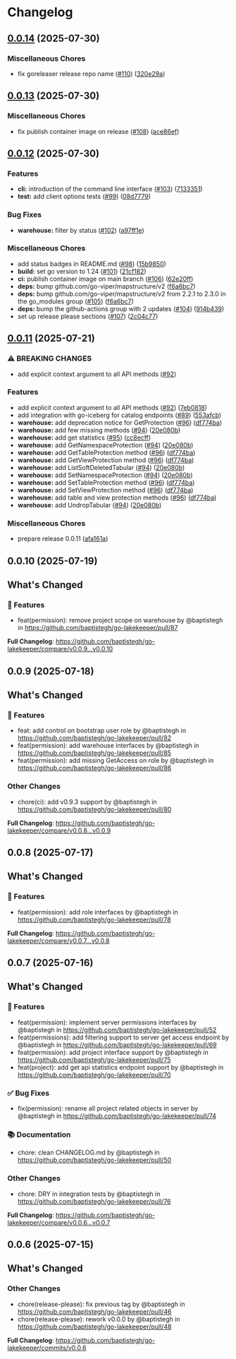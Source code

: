 # Changelog

## [0.0.14](https://github.com/baptistegh/go-lakekeeper/compare/v0.0.13...v0.0.14) (2025-07-30)


### Miscellaneous Chores

* fix goreleaser release repo name ([#110](https://github.com/baptistegh/go-lakekeeper/issues/110)) ([320e29a](https://github.com/baptistegh/go-lakekeeper/commit/320e29ae9a2567ed7e154d67b2852bff47392eef))

## [0.0.13](https://github.com/baptistegh/go-lakekeeper/compare/v0.0.12...v0.0.13) (2025-07-30)


### Miscellaneous Chores

* fix publish container image on release ([#108](https://github.com/baptistegh/go-lakekeeper/issues/108)) ([ace86ef](https://github.com/baptistegh/go-lakekeeper/commit/ace86efdbc04cf5afd5752f036ffb0d6710c3af7))

## [0.0.12](https://github.com/baptistegh/go-lakekeeper/compare/v0.0.11...v0.0.12) (2025-07-30)


### Features

* **cli:** introduction of the command line interface ([#103](https://github.com/baptistegh/go-lakekeeper/issues/103)) ([7133351](https://github.com/baptistegh/go-lakekeeper/commit/7133351991a341a31618d9c5ada998f8a2e410a1))
* **test:** add client options tests ([#99](https://github.com/baptistegh/go-lakekeeper/issues/99)) ([08d7779](https://github.com/baptistegh/go-lakekeeper/commit/08d777929a585641aeb978eddd2b763896af290e))


### Bug Fixes

* **warehouse:** filter by status ([#102](https://github.com/baptistegh/go-lakekeeper/issues/102)) ([a97ff1e](https://github.com/baptistegh/go-lakekeeper/commit/a97ff1e904951b3476d67b78e4724a6dc0cc73bb))


### Miscellaneous Chores

* add status badges in README.md ([#98](https://github.com/baptistegh/go-lakekeeper/issues/98)) ([15b9850](https://github.com/baptistegh/go-lakekeeper/commit/15b98504727ef31025e6b72f20349f53b0d55832))
* **build:** set go version to 1.24 ([#101](https://github.com/baptistegh/go-lakekeeper/issues/101)) ([21cf182](https://github.com/baptistegh/go-lakekeeper/commit/21cf182758e89c93f1873b0e03ca91589a4bd10a))
* **ci:** publish container image on main branch ([#106](https://github.com/baptistegh/go-lakekeeper/issues/106)) ([62e20ff](https://github.com/baptistegh/go-lakekeeper/commit/62e20ffab931d331804f60e3620cd6c9d83b29bc))
* **deps:** bump github.com/go-viper/mapstructure/v2 ([f6a6bc7](https://github.com/baptistegh/go-lakekeeper/commit/f6a6bc7d1ecc51078645ba3312f1d3bf41faace1))
* **deps:** bump github.com/go-viper/mapstructure/v2 from 2.2.1 to 2.3.0 in the go_modules group ([#105](https://github.com/baptistegh/go-lakekeeper/issues/105)) ([f6a6bc7](https://github.com/baptistegh/go-lakekeeper/commit/f6a6bc7d1ecc51078645ba3312f1d3bf41faace1))
* **deps:** bump the github-actions group with 2 updates ([#104](https://github.com/baptistegh/go-lakekeeper/issues/104)) ([914b439](https://github.com/baptistegh/go-lakekeeper/commit/914b4394defa652f3cd31ad331365d5072bb67bd))
* set up release please sections ([#107](https://github.com/baptistegh/go-lakekeeper/issues/107)) ([2c04c77](https://github.com/baptistegh/go-lakekeeper/commit/2c04c778c7b64d675c2349e81732aa0bac33425a))

## [0.0.11](https://github.com/baptistegh/go-lakekeeper/compare/v0.0.10...v0.0.11) (2025-07-21)


### ⚠ BREAKING CHANGES

* add explicit context argument to all API methods ([#92](https://github.com/baptistegh/go-lakekeeper/issues/92))

### Features

* add explicit context argument to all API methods ([#92](https://github.com/baptistegh/go-lakekeeper/issues/92)) ([7eb0818](https://github.com/baptistegh/go-lakekeeper/commit/7eb0818a1b6cfe90a766be3ad842ff8b1d5827a1))
* add integration with go-iceberg for catalog endpoints ([#89](https://github.com/baptistegh/go-lakekeeper/issues/89)) ([553afcb](https://github.com/baptistegh/go-lakekeeper/commit/553afcbfc4b30966ee0f4a5b1dd3be53e96d0ef2))
* **warehouse:** add deprecation notice for GetProtection ([#96](https://github.com/baptistegh/go-lakekeeper/issues/96)) ([df774ba](https://github.com/baptistegh/go-lakekeeper/commit/df774baaac5af01e8514d529523daddb00cd4835))
* **warehouse:** add few missing methods ([#94](https://github.com/baptistegh/go-lakekeeper/issues/94)) ([20e080b](https://github.com/baptistegh/go-lakekeeper/commit/20e080b70cd32600c4744711ce472f89447888c8))
* **warehouse:** add get statistics ([#95](https://github.com/baptistegh/go-lakekeeper/issues/95)) ([cc8ecff](https://github.com/baptistegh/go-lakekeeper/commit/cc8ecffc5a3ba428e8c81a91b1a1678c1aa80be2))
* **warehouse:** add GetNamespaceProtection ([#94](https://github.com/baptistegh/go-lakekeeper/issues/94)) ([20e080b](https://github.com/baptistegh/go-lakekeeper/commit/20e080b70cd32600c4744711ce472f89447888c8))
* **warehouse:** add GetTableProtection method ([#96](https://github.com/baptistegh/go-lakekeeper/issues/96)) ([df774ba](https://github.com/baptistegh/go-lakekeeper/commit/df774baaac5af01e8514d529523daddb00cd4835))
* **warehouse:** add GetViewProtection method ([#96](https://github.com/baptistegh/go-lakekeeper/issues/96)) ([df774ba](https://github.com/baptistegh/go-lakekeeper/commit/df774baaac5af01e8514d529523daddb00cd4835))
* **warehouse:** add ListSoftDeletedTabular ([#94](https://github.com/baptistegh/go-lakekeeper/issues/94)) ([20e080b](https://github.com/baptistegh/go-lakekeeper/commit/20e080b70cd32600c4744711ce472f89447888c8))
* **warehouse:** add SetNamespaceProtection ([#94](https://github.com/baptistegh/go-lakekeeper/issues/94)) ([20e080b](https://github.com/baptistegh/go-lakekeeper/commit/20e080b70cd32600c4744711ce472f89447888c8))
* **warehouse:** add SetTableProtection method ([#96](https://github.com/baptistegh/go-lakekeeper/issues/96)) ([df774ba](https://github.com/baptistegh/go-lakekeeper/commit/df774baaac5af01e8514d529523daddb00cd4835))
* **warehouse:** add SetViewProtection method ([#96](https://github.com/baptistegh/go-lakekeeper/issues/96)) ([df774ba](https://github.com/baptistegh/go-lakekeeper/commit/df774baaac5af01e8514d529523daddb00cd4835))
* **warehouse:** add table and view protection methods ([#96](https://github.com/baptistegh/go-lakekeeper/issues/96)) ([df774ba](https://github.com/baptistegh/go-lakekeeper/commit/df774baaac5af01e8514d529523daddb00cd4835))
* **warehouse:** add UndropTabular ([#94](https://github.com/baptistegh/go-lakekeeper/issues/94)) ([20e080b](https://github.com/baptistegh/go-lakekeeper/commit/20e080b70cd32600c4744711ce472f89447888c8))


### Miscellaneous Chores

* prepare release 0.0.11 ([afa161a](https://github.com/baptistegh/go-lakekeeper/commit/afa161a43e419f61143ef8c5e92c46035ae5d437))

## 0.0.10 (2025-07-19)

<!-- Release notes generated using configuration in .github/release.yml at main -->

## What's Changed
### 🎉 Features
* feat(permission): remove project scope on warehouse by @baptistegh in https://github.com/baptistegh/go-lakekeeper/pull/87


**Full Changelog**: https://github.com/baptistegh/go-lakekeeper/compare/v0.0.9...v0.0.10

## 0.0.9 (2025-07-18)

<!-- Release notes generated using configuration in .github/release.yml at main -->

## What's Changed
### 🎉 Features
* feat: add control on bootstrap user role by @baptistegh in https://github.com/baptistegh/go-lakekeeper/pull/82
* feat(permission): add warehouse interfaces by @baptistegh in https://github.com/baptistegh/go-lakekeeper/pull/85
* feat(permission): add missing GetAccess on role by @baptistegh in https://github.com/baptistegh/go-lakekeeper/pull/86
### Other Changes
* chore(ci): add v0.9.3 support by @baptistegh in https://github.com/baptistegh/go-lakekeeper/pull/80


**Full Changelog**: https://github.com/baptistegh/go-lakekeeper/compare/v0.0.8...v0.0.9

## 0.0.8 (2025-07-17)

<!-- Release notes generated using configuration in .github/release.yml at main -->

## What's Changed
### 🎉 Features
* feat(permission): add role interfaces by @baptistegh in https://github.com/baptistegh/go-lakekeeper/pull/78


**Full Changelog**: https://github.com/baptistegh/go-lakekeeper/compare/v0.0.7...v0.0.8

## 0.0.7 (2025-07-16)

<!-- Release notes generated using configuration in .github/release.yml at main -->

## What's Changed
### 🎉 Features
* feat(permission): implement server permissions interfaces by @baptistegh in https://github.com/baptistegh/go-lakekeeper/pull/52
* feat(permissions): add filtering support to server get access endpoint by @baptistegh in https://github.com/baptistegh/go-lakekeeper/pull/69
* feat(permission): add project interface support by @baptistegh in https://github.com/baptistegh/go-lakekeeper/pull/75
* feat(project): add get api statistics endpoint support by @baptistegh in https://github.com/baptistegh/go-lakekeeper/pull/70
### ✅ Bug Fixes
* fix(permission): rename all project related objects in server by @baptistegh in https://github.com/baptistegh/go-lakekeeper/pull/74
### 📚 Documentation
* chore: clean CHANGELOG.md by @baptistegh in https://github.com/baptistegh/go-lakekeeper/pull/50
### Other Changes
* chore: DRY in integration tests by @baptistegh in https://github.com/baptistegh/go-lakekeeper/pull/76


**Full Changelog**: https://github.com/baptistegh/go-lakekeeper/compare/v0.0.6...v0.0.7

## 0.0.6 (2025-07-15)

<!-- Release notes generated using configuration in .github/release.yml at main -->

## What's Changed
### Other Changes
* chore(release-please): fix previous tag by @baptistegh in https://github.com/baptistegh/go-lakekeeper/pull/46
* chore(release-please): rework v0.0.0 by @baptistegh in https://github.com/baptistegh/go-lakekeeper/pull/48


**Full Changelog**: https://github.com/baptistegh/go-lakekeeper/commits/v0.0.6
